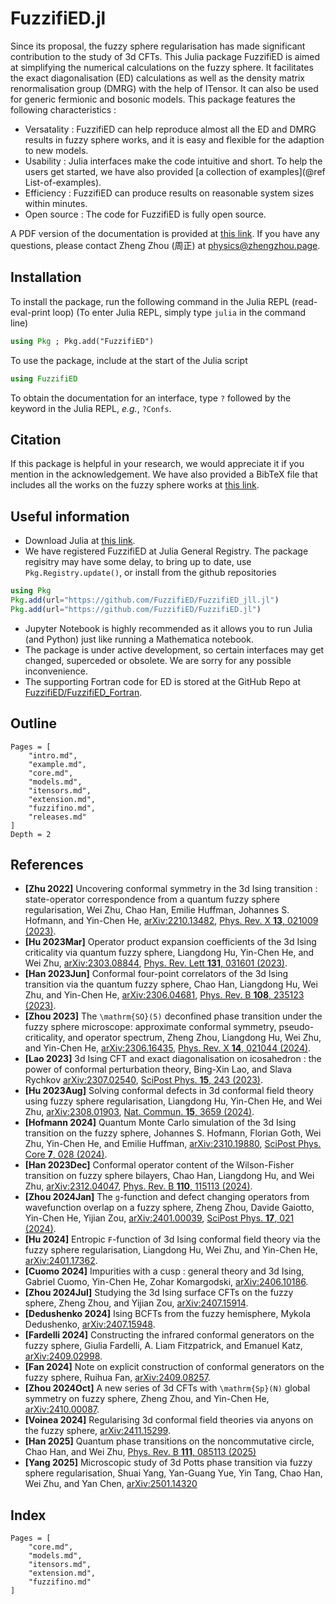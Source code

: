 # FuzzifiED.jl

Since its proposal, the fuzzy sphere regularisation has made significant contribution to the study of 3d CFTs. This Julia package FuzzifiED is aimed at simplifying the numerical calculations on the fuzzy sphere. It facilitates the exact diagonalisation (ED) calculations as well as the density matrix renormalisation group (DMRG) with the help of ITensor. It can also be used for generic fermionic and bosonic models. This package features the following characteristics : 

* Versatality : FuzzifiED can help reproduce almost all the ED and DMRG results in fuzzy sphere works, and it is easy and flexible for the adaption to new models. 
* Usability : Julia interfaces make the code intuitive and short. To help the users get started, we have also provided [a collection of examples](@ref List-of-examples).
* Efficiency : FuzzifiED can produce results on reasonable system sizes within minutes.
* Open source : The code for FuzzifiED is fully open source. 

A PDF version of the documentation is provided at [this link](https://docs.fuzzified.world/assets/FuzzifiED_Documentation.pdf). If you have any questions, please contact Zheng Zhou (周正) at [physics@zhengzhou.page](mailto:physics@zhengzhou.page).

## Installation

To install the package, run the following command in the Julia REPL (read-eval-print loop) (To enter Julia REPL, simply type `julia` in the command line) 
```julia
using Pkg ; Pkg.add("FuzzifiED")
```
To use the package, include at the start of the Julia script
```julia
using FuzzifiED
```
To obtain the documentation for an interface, type `?` followed by the keyword in the Julia REPL, _e.g._, `?Confs`.

## Citation

If this package is helpful in your research, we would appreciate it if you mention in the acknowledgement. We have also provided a BibTeX file that includes all the works on the fuzzy sphere works at [this link](https://docs.fuzzified.world/assets/bib_fuzzy.bib).

## Useful information

- Download Julia at [this link](https://julialang.org/downloads/). 
- We have registered FuzzifiED at Julia General Registry. The package regisitry may have some delay, to bring up to date, use `Pkg.Registry.update()`, or install from the github repositories 
```Julia
using Pkg
Pkg.add(url="https://github.com/FuzzifiED/FuzzifiED_jll.jl")
Pkg.add(url="https://github.com/FuzzifiED/FuzzifiED.jl")
```
- Jupyter Notebook is highly recommended as it allows you to run Julia (and Python) just like running a Mathematica notebook.
- The package is under active development, so certain interfaces may get changed, superceded or obsolete. We are sorry for any possible inconvenience. 
- The supporting Fortran code for ED is stored at the GitHub Repo at [FuzzifiED/FuzzifiED_Fortran](https://github.com/FuzzifiED/FuzzifiED_Fortran).

## Outline 

```@contents
Pages = [
    "intro.md",
    "example.md",
    "core.md",
    "models.md",
    "itensors.md",
    "extension.md",
    "fuzzifino.md",
    "releases.md"
]
Depth = 2
```

## References

* __[Zhu 2022]__ Uncovering conformal symmetry in the 3d Ising transition : state-operator correspondence from a quantum fuzzy sphere regularisation, Wei Zhu, Chao Han, Emilie Huffman, Johannes S. Hofmann, and Yin-Chen He, [arXiv:2210.13482](https://arxiv.org/abs/2210.13482), [Phys. Rev. X __13__, 021009 (2023)](https://doi.org/10.1103/PhysRevX.13.021009).
* __[Hu 2023Mar]__ Operator product expansion coefficients of the 3d Ising criticality via quantum fuzzy sphere, Liangdong Hu, Yin-Chen He, and Wei Zhu, [arXiv:2303.08844](https://arxiv.org/abs/2303.08844), [Phys. Rev. Lett __131__, 031601 (2023)](https://doi.org/10.1103/PhysRevLett.131.031601).
* __[Han 2023Jun]__ Conformal four-point correlators of the 3d Ising transition via the quantum fuzzy sphere, Chao Han, Liangdong Hu, Wei Zhu, and Yin-Chen He, [arXiv:2306.04681](https://arxiv.org/abs/2306.04681), [Phys. Rev. B __108__, 235123 (2023)](https://doi.org/10.1103/PhysRevB.108.235123).
* __[Zhou 2023]__ The ``\mathrm{SO}(5)`` deconfined phase transition under the fuzzy sphere microscope: approximate conformal symmetry, pseudo-criticality, and operator spectrum, Zheng Zhou, Liangdong Hu, Wei Zhu, and Yin-Chen He, [arXiv:2306.16435](https://arxiv.org/abs/2306.16435), [Phys. Rev. X __14__, 021044 (2024)](https://doi.org/10.1103/PhysRevX.14.021044).
* __[Lao 2023]__ 3d Ising CFT and exact diagonalisation on icosahedron : the power of conformal perturbation theory, Bing-Xin Lao, and Slava Rychkov [arXiv:2307.02540](https://arxiv.org/abs/2307.02540), [SciPost Phys. __15__, 243 (2023)](https://doi.org/10.21468/SciPostPhys.15.6.243).
* __[Hu 2023Aug]__ Solving conformal defects in 3d conformal field theory using fuzzy sphere regularisation, Liangdong Hu, Yin-Chen He, and Wei Zhu, [arXiv:2308.01903](https://arxiv.org/abs/2308.01903), [Nat. Commun. __15__, 3659 (2024)](https://doi.org/10.1038/s41467-024-47978-y).
* __[Hofmann 2024]__ Quantum Monte Carlo simulation of the 3d Ising transition on the fuzzy sphere, Johannes S. Hofmann, Florian Goth, Wei Zhu, Yin-Chen He, and Emilie Huffman, [arXiv:2310.19880](https://arxiv.org/abs/2310.19880), [SciPost Phys. Core __7__, 028 (2024)](https://doi.org/10.21468/SciPostPhysCore.7.2.028).
* __[Han 2023Dec]__ Conformal operator content of the Wilson-Fisher transition on fuzzy sphere bilayers, Chao Han, Liangdong Hu, and Wei Zhu, [arXiv:2312.04047](https://arxiv.org/abs/2312.04047), [Phys. Rev. B __110__, 115113 (2024)](https://doi.org/10.1103/PhysRevB.110.115113).
* __[Zhou 2024Jan]__ The ``g``-function and defect changing operators from wavefunction overlap on a fuzzy sphere, Zheng Zhou, Davide Gaiotto, Yin-Chen He, Yijian Zou, [arXiv:2401.00039](https://arxiv.org/abs/2401.00039), [SciPost Phys. __17__, 021 (2024)](https://doi.org/10.21468/SciPostPhys.17.1.021).
* __[Hu 2024]__ Entropic ``F``-function of 3d Ising conformal field theory via the fuzzy sphere regularisation, Liangdong Hu, Wei Zhu, and Yin-Chen He, [arXiv:2401.17362](https://arxiv.org/abs/2401.17362).
* __[Cuomo 2024]__ Impurities with a cusp : general theory and 3d Ising, Gabriel Cuomo, Yin-Chen He, Zohar Komargodski, [arXiv:2406.10186](https://arxiv.org/abs/2406.10186). 
* __[Zhou 2024Jul]__ Studying the 3d Ising surface CFTs on the fuzzy sphere, Zheng Zhou, and Yijian Zou, [arXiv:2407.15914](https://arxiv.org/abs/2407.15914).
* __[Dedushenko 2024]__ Ising BCFTs from the fuzzy hemisphere, Mykola Dedushenko, [arXiv:2407.15948](https://arxiv.org/abs/2407.15948).
* __[Fardelli 2024]__ Constructing the infrared conformal generators on the fuzzy sphere, Giulia Fardelli, A. Liam Fitzpatrick, and Emanuel Katz, [arXiv:2409.02998](https://arxiv.org/abs/2409.02998).
* __[Fan 2024]__ Note on explicit construction of conformal generators on the fuzzy sphere, Ruihua Fan, [arXiv:2409.08257](https://arxiv.org/abs/2409.08257).
* __[Zhou 2024Oct]__ A new series of 3d CFTs with ``\mathrm{Sp}(N)`` global symmetry on fuzzy sphere, Zheng Zhou, and Yin-Chen He, [arXiv:2410.00087](https://arxiv.org/abs/2410.00087).
* __[Voinea 2024]__ Regularising 3d conformal field theories via anyons on the fuzzy sphere, [arXiv:2411.15299](https://arxiv.org/abs/2411.15299).
* __[Han 2025]__ Quantum phase transitions on the noncommutative circle, Chao Han, and Wei Zhu, [Phys. Rev. B __111__, 085113 (2025)](https://doi.org/10.1103/PhysRevB.111.085113)
* __[Yang 2025]__ Microscopic study of 3d Potts phase transition via fuzzy sphere regularisation, Shuai Yang, Yan-Guang Yue, Yin Tang, Chao Han, Wei Zhu, and Yan Chen, [arXiv:2501.14320](https://arxiv.org/abs/2501.14320)

## Index 

```@index
Pages = [
    "core.md",
    "models.md",
    "itensors.md",
    "extension.md",
    "fuzzifino.md"
]
```